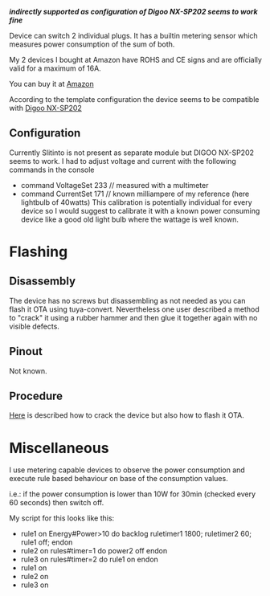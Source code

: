 ***indirectly supported as configuration of Digoo NX-SP202 seems to work fine***

Device can switch 2 individual plugs. It has a builtin metering sensor which measures power consumption of the sum of both.

My 2 devices I bought at Amazon have ROHS and CE signs and are officially valid for a maximum of 16A.

You can buy it at [Amazon](https://www.amazon.de/dp/B07LC4M1BK)

According to the template configuration the device seems to be compatible with [Digoo NX-SP202](https://de.aliexpress.com/item/DIGOO-NX-SP202-Dual-EU-Stecker-Smart-WIFI-Buchse-Individuelle-Steuerbar-Energie-Monitor-Fernbedienung-Timing-Smart/32952717922.html)

## Configuration
Currently Slitinto is not present as separate module but DIGOO NX-SP202 seems to work.
I had to adjust voltage and current with the following commands in the console
* command VoltageSet 233 // measured with a multimeter
* command CurrentSet 171 // known milliampere of my reference (here lightbulb of 40watts)
This calibration is potentially individual for every device so I would suggest to calibrate it with a known power consuming device like a good old light bulb where the wattage is well known.


# Flashing
## Disassembly
The device has no screws but disassembling as not needed as you can flash it OTA using tuya-convert.
Nevertheless one user described a method to "crack" it using a rubber hammer and then glue it together again with no visible defects.

## Pinout
Not known.

## Procedure
[Here](https://github.com/arendst/Tasmota/issues/3950) is described how to crack the device but also how to flash it OTA.

# Miscellaneous
I use metering capable devices to observe the power consumption and execute rule based behaviour on base of the consumption values.

i.e.: if the power consumption is lower than 10W for 30min (checked every 60 seconds) then switch off.

My script for this looks like this:
* rule1 on Energy#Power>10 do backlog ruletimer1 1800; ruletimer2 60; rule1 off; endon
* rule2 on rules#timer=1 do power2 off endon
* rule3 on rules#timer=2 do rule1 on endon
* rule1 on
* rule2 on
* rule3 on